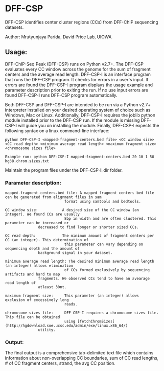 # DFF-CSP
DFF-CSP identifies center cluster regions (CCs) from DFF-ChIP sequencing datasets.

Author: Mrutyunjaya Parida, David Price Lab, UIOWA

## Usage:
DFF-ChIP-Seq Peak (DFF-CSP) runs on Python v2.7+. The DFF-CSP evaluates every CC window across the genome for the sum of fragment centers and the average read length. DFF-CSP-I is an interface program that runs the DFF-CSP program. It checks for errors in a user's input. If errors are found the DFF-CSP-I program displays the usage example and parameter description prior to exiting the run. 
If no use input errors are found DFF-CSP-I runs DFF-CSP program automatically.

Both DFF-CSP and DFF-CSP-I are intended to be run via a Python v2.7+ interpreter installed on your desired operating system of choice such as Windows, Mac or Linux. Additionally, DFF-CSP-I requires the joblib python module installed prior to the DFF-CSP run. If the module is missing DFF-CSP-I will guide you on installing the module. Finally, DFF-CSP-I expects the following syntax on a linux command-line interface:

```
python DFF-CSP-I <mapped-fragment-centers.bed file> <CC window size> <CC read depth> <minimum average read length> <maximum fragment size> <chromosome sizes file>

Example run: python DFF-CSP-I mapped-fragment-centers.bed 20 10 1 50 hg38.chrom.sizes.txt

```
Maintain the program files under the DFF-CSP-I_dir folder.

### Parameter description:
```
mapped-fragment-centers.bed file: A mapped fragment centers bed file can be generated from alignment files in sam
                           format using samtools and bedtools.

CC window size:           A desired size of the CC window (an integer). We found CCs are usually
                           8bp in width and are often clustered. This parameter can be increased or
			   decreased to find longer or shorter sized CCs.

CC read depth:            The minimum amount of fragment centers per CC (an integer). This determination of
                           this parameter can vary depending on sequencing depth and the amount of
			   background signal in your dataset.

minimum average read length: The desired minimum average read length (an integer) allows elimination
                           of CCs formed exclusively by sequencing artifacts and hard to map
			   fragments. We observed CCs tend to have an avearage read length of
			   atleast 30nt.

maximum fragment size:     This parameter (an integer) allows exclusion of excessively long
                           reads. 

chromosome sizes file:     DFF-CSP-I requires a chromosome sizes file. This file can be obtained
                           using [fetchChromSizes](http://hgdownload.soe.ucsc.edu/admin/exe/linux.x86_64/)
			   utility.
```

### Output:
The final output is a comprehensive tab-delimited text file which contains information about non-overlapping CC boundaries, sum of CC read lengths, # of CC fragment centers, strand, the avg CC position.
